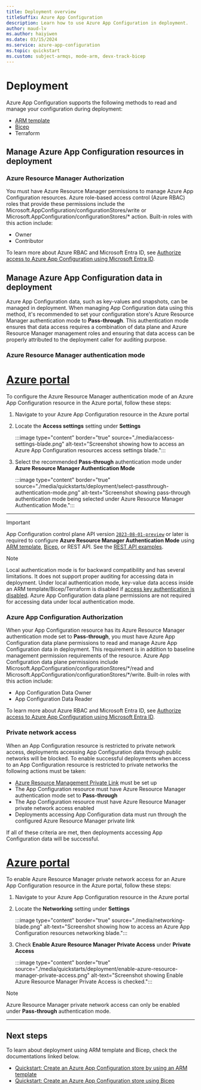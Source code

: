 ```yaml
---
title: Deployment overview
titleSuffix: Azure App Configuration
description: Learn how to use Azure App Configuration in deployment.
author: maud-lv
ms.author: haiyiwen
ms.date: 03/15/2024
ms.service: azure-app-configuration
ms.topic: quickstart
ms.custom: subject-armqs, mode-arm, devx-track-bicep
---
```


# Deployment

Azure App Configuration supports the following methods to read and manage your configuration during deployment:

- [ARM template](./quickstart-resource-manager.md)
- [Bicep](./quickstart-bicep.md)
- Terraform

## Manage Azure App Configuration resources in deployment

### Azure Resource Manager Authorization

You must have Azure Resource Manager permissions to manage Azure App Configuration resources. Azure role-based access control (Azure RBAC) roles that provide these permissions include the Microsoft.AppConfiguration/configurationStores/write or Microsoft.AppConfiguration/configurationStores/* action. Built-in roles with this action include:

- Owner
- Contributor

To learn more about Azure RBAC and Microsoft Entra ID, see [Authorize access to Azure App Configuration using Microsoft Entra ID](./concept-enable-rbac.md).

## Manage Azure App Configuration data in deployment

Azure App Configuration data, such as key-values and snapshots, can be managed in deployment. When managing App Configuration data using this method, it's recommended to set your configuration store's Azure Resource Manager authentication mode to **Pass-through**. This authentication mode ensures that data access requires a combination of data plane and Azure Resource Manager management roles and ensuring that data access can be properly attributed to the deployment caller for auditing purpose.

### Azure Resource Manager authentication mode

# [Azure portal](#tab/portal)

To configure the Azure Resource Manager authentication mode of an Azure App Configuration resource in the Azure portal, follow these steps:

1. Navigate to your Azure App Configuration resource in the Azure portal
2. Locate the **Access settings** setting under **Settings**

    :::image type="content" border="true" source="./media/access-settings-blade.png" alt-text="Screenshot showing how to access an Azure App Configuration resources access settings blade.":::

3. Select the recommended **Pass-through** authentication mode under **Azure Resource Manager Authentication Mode**

    :::image type="content" border="true" source="./media/quickstarts/deployment/select-passthrough-authentication-mode.png" alt-text="Screenshot showing pass-through authentication mode being selected under Azure Resource Manager Authentication Mode.":::

---

> [!IMPORTANT]
> App Configuration control plane API version [`2023-08-01-preview`](https://github.com/Azure/azure-rest-api-specs/tree/main/specification/appconfiguration/resource-manager/Microsoft.AppConfiguration/preview/2023-08-01-preview) or later is required to configure **Azure Resource Manager Authentication Mode** using [ARM template](./quickstart-resource-manager.md), [Bicep](./quickstart-bicep.md), or REST API. See the [REST API examples](https://github.com/Azure/azure-rest-api-specs/blob/main/specification/appconfiguration/resource-manager/Microsoft.AppConfiguration/preview/2023-08-01-preview/examples/ConfigurationStoresCreateWithDataPlaneProxy.json).

> [!NOTE]
> Local authentication mode is for backward compatibility and has several limitations. It does not support proper auditing for accessing data in deployment. Under local authentication mode, key-value data access inside an ARM template/Bicep/Terraform is disabled if [access key authentication is disabled](./howto-disable-access-key-authentication.md). Azure App Configuration data plane permissions are not required for accessing data under local authentication mode.

### Azure App Configuration Authorization

When your App Configuration resource has its Azure Resource Manager authentication mode set to **Pass-through**, you must have Azure App Configuration data plane permissions to read and manage Azure App Configuration data in deployment. This requirement is in addition to baseline management permission requirements of the resource. Azure App Configuration data plane permissions include Microsoft.AppConfiguration/configurationStores/\*/read and Microsoft.AppConfiguration/configurationStores/\*/write. Built-in roles with this action include:

- App Configuration Data Owner
- App Configuration Data Reader

To learn more about Azure RBAC and Microsoft Entra ID, see [Authorize access to Azure App Configuration using Microsoft Entra ID](./concept-enable-rbac.md).

### Private network access

When an App Configuration resource is restricted to private network access, deployments accessing App Configuration data through public networks will be blocked. To enable successful deployments when access to an App Configuration resource is restricted to private networks the following actions must be taken:

- [Azure Resource Management Private Link](../azure-resource-manager/management/create-private-link-access-portal.md) must be set up
- The App Configuration resource must have Azure Resource Manager authentication mode set to **Pass-through**
- The App Configuration resource must have Azure Resource Manager private network access enabled
- Deployments accessing App Configuration data must run through the configured Azure Resource Manager private link

If all of these criteria are met, then deployments accessing App Configuration data will be successful.

# [Azure portal](#tab/portal)

To enable Azure Resource Manager private network access for an Azure App Configuration resource in the Azure portal, follow these steps:

1. Navigate to your Azure App Configuration resource in the Azure portal
2. Locate the **Networking** setting under **Settings**

    :::image type="content" border="true" source="./media/networking-blade.png" alt-text="Screenshot showing how to access an Azure App Configuration resources networking blade.":::

3. Check **Enable Azure Resource Manager Private Access** under **Private Access**

    :::image type="content" border="true" source="./media/quickstarts/deployment/enable-azure-resource-manager-private-access.png" alt-text="Screenshot showing Enable Azure Resource Manager Private Access is checked.":::

> [!NOTE]
> Azure Resource Manager private network access can only be enabled under **Pass-through** authentication mode.

---

## Next steps

To learn about deployment using ARM template and Bicep, check the documentations linked below.

- [Quickstart: Create an Azure App Configuration store by using an ARM template](./quickstart-resource-manager.md)
- [Quickstart: Create an Azure App Configuration store using Bicep](./quickstart-bicep.md)
